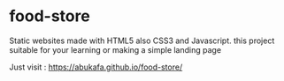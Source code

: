 # food-store
Static websites made with HTML5 also CSS3 and Javascript. this project suitable for your learning or making a simple landing page

Just visit :
https://abukafa.github.io/food-store/
